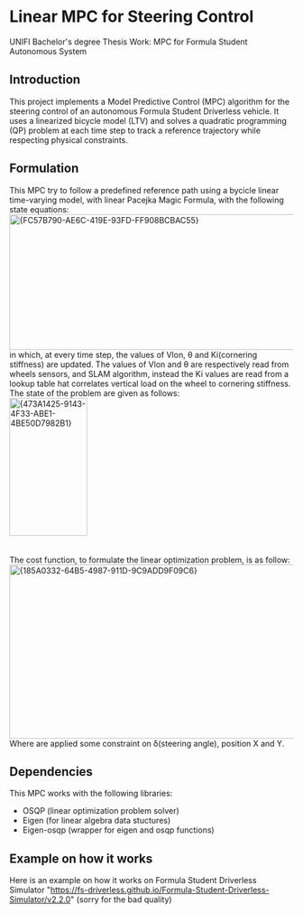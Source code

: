 # Linear MPC for Steering Control
UNIFI Bachelor's degree Thesis Work: MPC for Formula Student Autonomous System

## Introduction
This project implements a Model Predictive Control (MPC) algorithm for the steering control of an autonomous Formula Student Driverless vehicle. It uses a linearized bicycle model (LTV) and solves a quadratic programming (QP) problem at each time step to track a reference trajectory while respecting physical constraints.
## Formulation
This MPC try to follow a predefined reference path using a bycicle linear time-varying model, with linear Pacejka Magic Formula, with the following state equations:
<br>
<img width="587" height="240" alt="{FC57B790-AE6C-419E-93FD-FF908BCBAC55}" src="https://github.com/user-attachments/assets/d530a143-2f2b-4f75-8411-4b9079c3ce39" />
<br>
in which, at every time step, the values of Vlon, θ and Ki(cornering stiffness) are updated. The values of Vlon and θ are respectively read from wheels sensors, and SLAM algorithm, instead the Ki values are read from a lookup table hat correlates vertical load on the wheel to cornering stiffness.<br>
The state of the problem are given as follows:
<br>
<img width="138" height="244" alt="{473A1425-9143-4F33-ABE1-4BE50D7982B1}" src="https://github.com/user-attachments/assets/c6f4b0ed-a0e7-418d-b091-fd7e4dde365e" />
<br>
<br>
<br>
The cost function, to formulate the linear optimization problem, is as follow:
<br>
<img width="725" height="308" alt="{185A0332-64B5-4987-911D-9C9ADD9F09C6}" src="https://github.com/user-attachments/assets/206c29c9-fce2-4e33-b89e-f417b45298de" />
<br>
Where are applied some constraint on δ(steering angle), position X and Y.

## Dependencies
This MPC works with the following libraries:
- OSQP (linear optimization problem solver)
- Eigen (for linear algebra data stuctures)
- Eigen-osqp (wrapper for eigen and osqp functions)

## Example on how it works
Here is an example on how it works on Formula Student Driverless Simulator "https://fs-driverless.github.io/Formula-Student-Driverless-Simulator/v2.2.0" (sorry for the bad quality)
<br>
<br>
